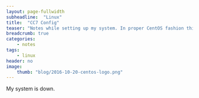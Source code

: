 ```yaml
---
layout: page-fullwidth
subheadline:  "Linux"
title:  "CC7 Config"
teaser: "Notes while setting up my system. In proper CentOS fashion this note is probably way too old and completely deprecated. You can of course still go through it and -God forbid- use it."
breadcrumb: true
categories:
    - notes
tags:
    - linux
header: no
image:
    thumb: "blog/2016-10-20-centos-logo.png"
---
```

My system is down.
